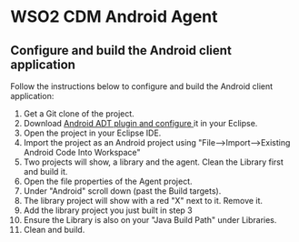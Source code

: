WSO2 CDM Android Agent
======================

Configure and build the Android client application
----------------------
Follow the instructions below to configure and build the Android client application:

1.  Get a Git clone of the project.
2.  Download <a href="https://developer.android.com/sdk/installing/installing-adt.html"> Android ADT plugin and configure </a> it in your Eclipse.
3.  Open the project in your Eclipse IDE.
4.  Import the project as an Android project using "File-->Import-->Existing Android Code Into Workspace"
5.  Two projects will show, a library and the agent. Clean the Library first and build it.
6.  Open the file properties of the Agent project.
7.  Under "Android" scroll down (past the Build targets).
8.  The library project will show with a red "X" next to it. Remove it.
9.  Add the library project you just built in step 3
10. Ensure the Library is also on your "Java Build Path" under Libraries.
11. Clean and build.
